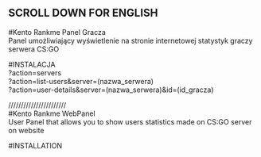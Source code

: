 SCROLL DOWN FOR ENGLISH  
-----------------------  
#Kento Rankme Panel Gracza  
Panel umożliwiający wyświetlenie na stronie internetowej statystyk graczy serwera CS:GO  

#INSTALACJA  
?action=servers  
?action=list-users&server=(nazwa_serwera)  
?action=user-details&server=(nazwa_serwera)&id=(id_gracza)  

///////////////////////  
#Kento Rankme WebPanel  
User Panel that allows you to show users statistics made on CS:GO server on website  

#INSTALLATION
